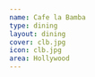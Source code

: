 ```yaml
---
name: Cafe la Bamba
type: dining
layout: dining 
cover: clb.jpg
icon: clb.jpg
area: Hollywood
---
```

